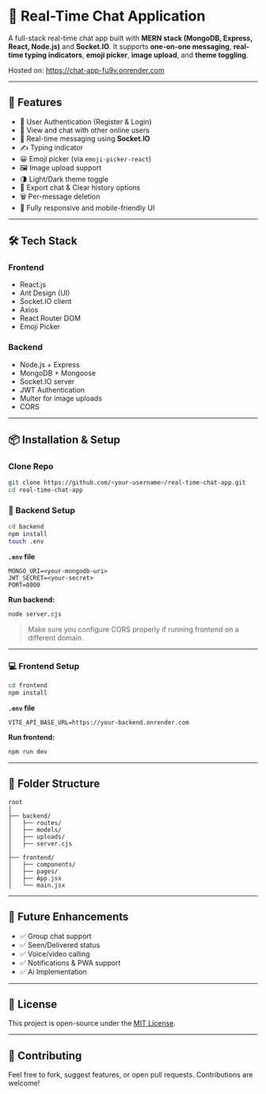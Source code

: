 
# 💬 Real-Time Chat Application

A full-stack real-time chat app built with **MERN stack (MongoDB, Express, React, Node.js)** and **Socket.IO**. It supports **one-on-one messaging**, **real-time typing indicators**, **emoji picker**, **image upload**, and **theme toggling**.

Hosted on:
https://chat-app-fu9v.onrender.com

---

## 🚀 Features

- 🔐 User Authentication (Register & Login)
- 👥 View and chat with other online users
- 💬 Real-time messaging using **Socket.IO**
- ✍️ Typing indicator
- 😀 Emoji picker (via `emoji-picker-react`)
- 🖼️ Image upload support
- 🌗 Light/Dark theme toggle
- 📁 Export chat & Clear history options
- 🗑️ Per-message deletion
- 🧪 Fully responsive and mobile-friendly UI

---

## 🛠️ Tech Stack

### Frontend
- React.js
- Ant Design (UI)
- Socket.IO client
- Axios
- React Router DOM
- Emoji Picker

### Backend
- Node.js + Express
- MongoDB + Mongoose
- Socket.IO server
- JWT Authentication
- Multer for image uploads
- CORS

---

## 📦 Installation & Setup

### Clone Repo

```bash
git clone https://github.com/<your-username>/real-time-chat-app.git
cd real-time-chat-app
````

### 🔧 Backend Setup

```bash
cd backend
npm install
touch .env
```

**`.env` file**

```env
MONGO_URI=<your-mongodb-uri>
JWT_SECRET=<your-secret>
PORT=8000
```

**Run backend:**

```bash
node server.cjs
```

> Make sure you configure CORS properly if running frontend on a different domain.

---

### 💻 Frontend Setup

```bash
cd frontend
npm install
```

**`.env` file**

```env
VITE_API_BASE_URL=https://your-backend.onrender.com
```

**Run frontend:**

```bash
npm run dev
```

---

## 📁 Folder Structure

```
root
│
├── backend/
│   ├── routes/
│   ├── models/
│   ├── uploads/
│   ├── server.cjs
│
├── frontend/
│   ├── components/
│   ├── pages/
│   ├── App.jsx
│   └── main.jsx
```

---



## 🧠 Future Enhancements

* ✅ Group chat support
* ✅ Seen/Delivered status
* ✅ Voice/video calling
* ✅ Notifications & PWA support
* ✅ Ai Implementation

---

## 📄 License

This project is open-source under the [MIT License](LICENSE).

---

## 🤝 Contributing

Feel free to fork, suggest features, or open pull requests. Contributions are welcome!

